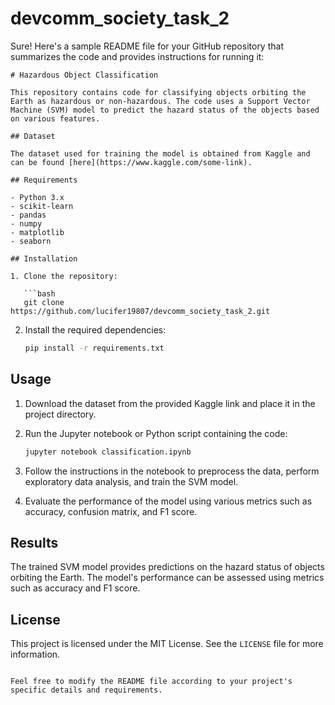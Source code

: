 # devcomm_society_task_2
Sure! Here's a sample README file for your GitHub repository that summarizes the code and provides instructions for running it:

```
# Hazardous Object Classification

This repository contains code for classifying objects orbiting the Earth as hazardous or non-hazardous. The code uses a Support Vector Machine (SVM) model to predict the hazard status of the objects based on various features.

## Dataset

The dataset used for training the model is obtained from Kaggle and can be found [here](https://www.kaggle.com/some-link).

## Requirements

- Python 3.x
- scikit-learn
- pandas
- numpy
- matplotlib
- seaborn

## Installation

1. Clone the repository:

   ```bash
   git clone https://github.com/lucifer19807/devcomm_society_task_2.git
   ```

2. Install the required dependencies:

   ```bash
   pip install -r requirements.txt
   ```

## Usage

1. Download the dataset from the provided Kaggle link and place it in the project directory.

2. Run the Jupyter notebook or Python script containing the code:

   ```bash
   jupyter notebook classification.ipynb
   ```

3. Follow the instructions in the notebook to preprocess the data, perform exploratory data analysis, and train the SVM model.

4. Evaluate the performance of the model using various metrics such as accuracy, confusion matrix, and F1 score.

## Results

The trained SVM model provides predictions on the hazard status of objects orbiting the Earth. The model's performance can be assessed using metrics such as accuracy and F1 score.

## License

This project is licensed under the MIT License. See the `LICENSE` file for more information.
```

Feel free to modify the README file according to your project's specific details and requirements.
